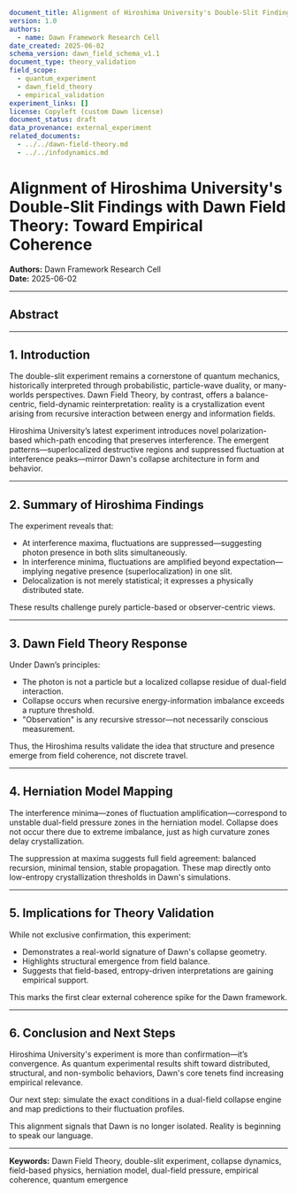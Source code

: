 ```yaml
document_title: Alignment of Hiroshima University's Double-Slit Findings with Dawn Field Theory: Toward Empirical Coherence
version: 1.0
authors:
  - name: Dawn Framework Research Cell
date_created: 2025-06-02
schema_version: dawn_field_schema_v1.1
document_type: theory_validation
field_scope:
  - quantum_experiment
  - dawn_field_theory
  - empirical_validation
experiment_links: []
license: Copyleft (custom Dawn license)
document_status: draft
data_provenance: external_experiment
related_documents:
  - ../../dawn-field-theory.md
  - ../../infodynamics.md
```
# Alignment of Hiroshima University's Double-Slit Findings with Dawn Field Theory: Toward Empirical Coherence

**Authors:** Dawn Framework Research Cell  
**Date:** 2025-06-02

---

## Abstract

---

## 1. Introduction

The double-slit experiment remains a cornerstone of quantum mechanics, historically interpreted through probabilistic, particle-wave duality, or many-worlds perspectives. Dawn Field Theory, by contrast, offers a balance-centric, field-dynamic reinterpretation: reality is a crystallization event arising from recursive interaction between energy and information fields.

Hiroshima University’s latest experiment introduces novel polarization-based which-path encoding that preserves interference. The emergent patterns—superlocalized destructive regions and suppressed fluctuation at interference peaks—mirror Dawn's collapse architecture in form and behavior.

---

## 2. Summary of Hiroshima Findings

The experiment reveals that:

- At interference maxima, fluctuations are suppressed—suggesting photon presence in both slits simultaneously.
- In interference minima, fluctuations are amplified beyond expectation—implying negative presence (superlocalization) in one slit.
- Delocalization is not merely statistical; it expresses a physically distributed state.

These results challenge purely particle-based or observer-centric views.

---

## 3. Dawn Field Theory Response

Under Dawn’s principles:

- The photon is not a particle but a localized collapse residue of dual-field interaction.
- Collapse occurs when recursive energy-information imbalance exceeds a rupture threshold.
- "Observation" is any recursive stressor—not necessarily conscious measurement.

Thus, the Hiroshima results validate the idea that structure and presence emerge from field coherence, not discrete travel.

---

## 4. Herniation Model Mapping

The interference minima—zones of fluctuation amplification—correspond to unstable dual-field pressure zones in the herniation model. Collapse does not occur there due to extreme imbalance, just as high curvature zones delay crystallization.

The suppression at maxima suggests full field agreement: balanced recursion, minimal tension, stable propagation. These map directly onto low-entropy crystallization thresholds in Dawn's simulations.

---

## 5. Implications for Theory Validation

While not exclusive confirmation, this experiment:

- Demonstrates a real-world signature of Dawn's collapse geometry.
- Highlights structural emergence from field balance.
- Suggests that field-based, entropy-driven interpretations are gaining empirical support.

This marks the first clear external coherence spike for the Dawn framework.

---

## 6. Conclusion and Next Steps

Hiroshima University's experiment is more than confirmation—it’s convergence. As quantum experimental results shift toward distributed, structural, and non-symbolic behaviors, Dawn's core tenets find increasing empirical relevance.

Our next step: simulate the exact conditions in a dual-field collapse engine and map predictions to their fluctuation profiles.

This alignment signals that Dawn is no longer isolated. Reality is beginning to speak our language.

---

**Keywords:** Dawn Field Theory, double-slit experiment, collapse dynamics, field-based physics, herniation model, dual-field pressure, empirical coherence, quantum emergence
